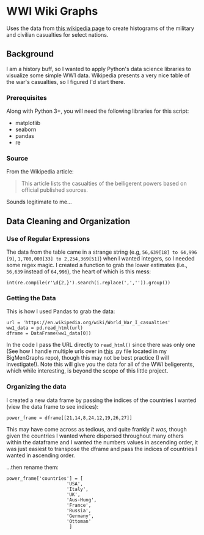 # WWI Wiki Graphs

Uses the data from [this wikipedia page](https://en.wikipedia.org/wiki/World_War_I_casualties) to create histograms 
of the military and civilian casualties for select nations.

## Background
I am a history buff, so I wanted to apply Python's data science libraries to visualize some simple WW1 data.
Wikipedia presents a very nice table of the war's casualties, so I figured I'd start there.

### Prerequisites
Along with Python 3+, you will need the following libraries for this script:
* matplotlib
* seaborn
* pandas
* re

### Source
From the Wikipedia article:
  >This article lists the casualties of the belligerent powers based on official published sources.
 
Sounds legitimate to me...
## Data Cleaning and Organization
### Use of Regular Expressions
The data from the table came in a strange string (e.g, ```56,639[18] to 64,996 [9]```, ```1,700,000[33] to
2,254,369[51]```) when I wanted integers, so I needed some regex magic.
I created a function to grab the lower estimates (i.e., ```56,639``` instead of ```64,996```), the heart of which is this mess:
```
int(re.compile(r'\d{2,}').search(i.replace(',','')).group())
```

### Getting the Data
This is how I used Pandas to grab the data: 

```
url = 'https://en.wikipedia.org/wiki/World_War_I_casualties'
ww1_data = pd.read_html(url)
dframe = DataFrame(ww1_data[0])
```
In the code I pass the URL directly to ```read_html()``` since there was only one (See how I handle multiple urls over in [this](https://github.com/dacrands/BigMenGraphs/blob/master/basketball_ref_data.py) .py file located in my BigMenGraphs repo), though this may not be best practice (I will investigate!).
Note this will give you the data for all of the WWI beligerents, which while interesting, is beyond the scope of this little project.

### Organizing the data
I created a new data frame by passing the indices of the countries I wanted (view the data frame to see indices):
```
power_frame = dframe[[21,14,8,24,12,19,26,27]]
```

This may have come across as tedious, and quite frankly *it was,* though given the countries I wanted where dispersed throughout
many others within the dataframe and I wanted the numbers values in ascending order, it was just easiest to transpose the dframe and pass the indices of countries I wanted in ascending order.

...then rename them:
```
power_frame['countries'] = [
                      'USA',
                      'Italy',
                      'UK',
                      'Aus-Hung',
                      'France',
                      'Russia',
                      'Germany',
                      'Ottoman'
                       ]
```



